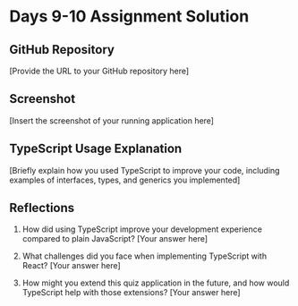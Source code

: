 # Days 9-10 Assignment Solution

## GitHub Repository
[Provide the URL to your GitHub repository here]

## Screenshot
[Insert the screenshot of your running application here]

## TypeScript Usage Explanation
[Briefly explain how you used TypeScript to improve your code, including examples of interfaces, types, and generics you implemented]

## Reflections
1. How did using TypeScript improve your development experience compared to plain JavaScript?
[Your answer here]

2. What challenges did you face when implementing TypeScript with React?
[Your answer here]

3. How might you extend this quiz application in the future, and how would TypeScript help with those extensions?
[Your answer here]

